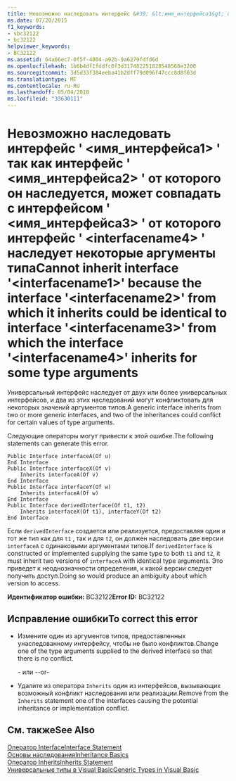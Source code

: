 ```yaml
---
title: Невозможно наследовать интерфейс &#39; &lt;имя_интерфейса1&gt; &#39; так как интерфейс &#39; &lt;имя_интерфейса2&gt; &#39; от которого он наследуется, может совпадать с интерфейсом &#39; &lt;имя_интерфейса3&gt; &#39; от которого интерфейс &#39; &lt;interfacename4&gt; &#39; наследует некоторые аргументы типа
ms.date: 07/20/2015
f1_keywords:
- vbc32122
- bc32122
helpviewer_keywords:
- BC32122
ms.assetid: 64a66ec7-0f5f-4804-a92b-9a6279fdfd6d
ms.openlocfilehash: 1b6b4df1fddfc0f3d317482251828548568e3200
ms.sourcegitcommit: 3d5d33f384eeba41b2dff79d096f47ccc8d8f03d
ms.translationtype: MT
ms.contentlocale: ru-RU
ms.lasthandoff: 05/04/2018
ms.locfileid: "33630111"
---
```

# <a name="cannot-inherit-interface-39ltinterfacename1gt39-because-the-interface-39ltinterfacename2gt39-from-which-it-inherits-could-be-identical-to-interface-39ltinterfacename3gt39-from-which-the-interface-39ltinterfacename4gt39-inherits-for-some-type-arguments"></a><span data-ttu-id="0c013-102">Невозможно наследовать интерфейс &#39; &lt;имя_интерфейса1&gt; &#39; так как интерфейс &#39; &lt;имя_интерфейса2&gt; &#39; от которого он наследуется, может совпадать с интерфейсом &#39; &lt;имя_интерфейса3&gt; &#39; от которого интерфейс &#39; &lt;interfacename4&gt; &#39; наследует некоторые аргументы типа</span><span class="sxs-lookup"><span data-stu-id="0c013-102">Cannot inherit interface &#39;&lt;interfacename1&gt;&#39; because the interface &#39;&lt;interfacename2&gt;&#39; from which it inherits could be identical to interface &#39;&lt;interfacename3&gt;&#39; from which the interface &#39;&lt;interfacename4&gt;&#39; inherits for some type arguments</span></span>
<span data-ttu-id="0c013-103">Универсальный интерфейс наследует от двух или более универсальных интерфейсов, и два из этих наследований могут конфликтовать для некоторых значений аргументов типов.</span><span class="sxs-lookup"><span data-stu-id="0c013-103">A generic interface inherits from two or more generic interfaces, and two of the inheritances could conflict for certain values of type arguments.</span></span>  
  
 <span data-ttu-id="0c013-104">Следующие операторы могут привести к этой ошибке.</span><span class="sxs-lookup"><span data-stu-id="0c013-104">The following statements can generate this error.</span></span>  
  
```  
Public Interface interfaceA(Of u)  
End Interface  
Public Interface interfaceX(Of v)  
    Inherits interfaceA(Of v)  
End Interface  
Public Interface interfaceY(Of w)  
    Inherits interfaceA(Of w)  
End Interface  
Public Interface derivedInterface(Of t1, t2)  
    Inherits interfaceX(Of t1), interfaceY(Of t2)  
End Interface  
```  
  
 <span data-ttu-id="0c013-105">Если `derivedInterface` создается или реализуется, предоставляя один и тот же тип как для `t1` , так и для `t2`, он должен наследовать две версии `interfaceA` с одинаковыми аргументами типов.</span><span class="sxs-lookup"><span data-stu-id="0c013-105">If `derivedInterface` is constructed or implemented supplying the same type to both `t1` and `t2`, it must inherit two versions of `interfaceA` with identical type arguments.</span></span> <span data-ttu-id="0c013-106">Это приведет к неоднозначности определения, к какой версии следует получить доступ.</span><span class="sxs-lookup"><span data-stu-id="0c013-106">Doing so would produce an ambiguity about which version to access.</span></span>  
  
 <span data-ttu-id="0c013-107">**Идентификатор ошибки:** BC32122</span><span class="sxs-lookup"><span data-stu-id="0c013-107">**Error ID:** BC32122</span></span>  
  
## <a name="to-correct-this-error"></a><span data-ttu-id="0c013-108">Исправление ошибки</span><span class="sxs-lookup"><span data-stu-id="0c013-108">To correct this error</span></span>  
  
-   <span data-ttu-id="0c013-109">Измените один из аргументов типов, предоставленных унаследованному интерфейсу, чтобы не было конфликтов.</span><span class="sxs-lookup"><span data-stu-id="0c013-109">Change one of the type arguments supplied to the derived interface so that there is no conflict.</span></span>  
  
     <span data-ttu-id="0c013-110">- или -</span><span class="sxs-lookup"><span data-stu-id="0c013-110">-or-</span></span>  
  
-   <span data-ttu-id="0c013-111">Удалите из оператора `Inherits` один из интерфейсов, вызывающих возможный конфликт наследования или реализации.</span><span class="sxs-lookup"><span data-stu-id="0c013-111">Remove from the `Inherits` statement one of the interfaces causing the potential inheritance or implementation conflict.</span></span>  
  
## <a name="see-also"></a><span data-ttu-id="0c013-112">См. также</span><span class="sxs-lookup"><span data-stu-id="0c013-112">See Also</span></span>  
   
 [<span data-ttu-id="0c013-113">Оператор Interface</span><span class="sxs-lookup"><span data-stu-id="0c013-113">Interface Statement</span></span>](../../visual-basic/language-reference/statements/interface-statement.md)  
 [<span data-ttu-id="0c013-114">Основы наследования</span><span class="sxs-lookup"><span data-stu-id="0c013-114">Inheritance Basics</span></span>](../../visual-basic/programming-guide/language-features/objects-and-classes/inheritance-basics.md)  
 [<span data-ttu-id="0c013-115">Оператор Inherits</span><span class="sxs-lookup"><span data-stu-id="0c013-115">Inherits Statement</span></span>](../../visual-basic/language-reference/statements/inherits-statement.md)  
 [<span data-ttu-id="0c013-116">Универсальные типы в Visual Basic</span><span class="sxs-lookup"><span data-stu-id="0c013-116">Generic Types in Visual Basic</span></span>](../../visual-basic/programming-guide/language-features/data-types/generic-types.md)
